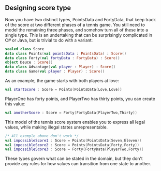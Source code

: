 ## Designing score type

Now you have two distinct types, PointsData and FortyData, that keep track of the score at two different phases of a tennis game. You still need to model the remaining three phases, and somehow turn all of these into a single type. This is an undertaking that can be surprisingly complicated in C# or Java, but is trivial to do with a variant:

```Kotlin
sealed class Score
data class Points(val pointsData : PointsData) : Score()
data class Forty(val fortyData : FortyData) : Score()
object Deuce : Score()
data class Advantage(val player : Player) : Score()
data class Game(val player : Player) : Score()
```

As an example, the game starts with both players at love:

```Kotlin
val startScore : Score = Points(PointsData(Love,Love))
```

PlayerOne has forty points, and PlayerTwo has thirty points, you can create this value:

```Kotlin
val anotherScore : Score = Forty(FortyData(PlayerTwo,Thirty))

```

This model of the tennis score system enables you to express all legal values, while making illegal states unrepresentable.

```Kotlin
/* All exemple above don't work */
val impossibleScore1 : Score = Points(PointsData(Seven,Eleven))
val impossibleScore2 : Score = Points(PointsData(Forty,Forty))
val impossibleScore3 : Score = Forty(FortyData(PlayerTwo,Forty))
```

These types govern what can be stated in the domain, but they don't provide any rules for how values can transition from one state to another.
